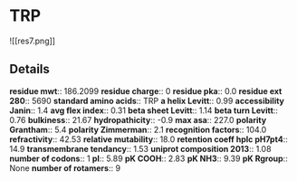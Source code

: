 # TRP
![[res7.png]]
## Details
**residue mwt**:: 186.2099
**residue charge**:: 0
**residue pka**:: 0.0
**residue ext 280**:: 5690
**standard amino acids**:: TRP
**a helix Levitt**:: 0.99
**accessibility Janin**:: 1.4
**avg flex index**:: 0.31
**beta sheet Levitt**:: 1.14
**beta turn Levitt**:: 0.76
**bulkiness**:: 21.67
**hydropathicity**:: -0.9
**max asa**:: 227.0
**polarity Grantham**:: 5.4
**polarity Zimmerman**:: 2.1
**recognition factors**:: 104.0
**refractivity**:: 42.53
**relative mutability**:: 18.0
**retention coeff hplc pH7pt4**:: 14.9
**transmembrane tendancy**:: 1.53
**uniprot composition 2013**:: 1.08
**number of codons**:: 1
**pI**:: 5.89
**pK COOH**:: 2.83
**pK NH3**:: 9.39
**pK Rgroup**:: None
**number of rotamers**:: 9
